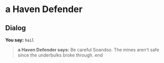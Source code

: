 # a Haven Defender
## Dialog

**You say:** `hail`



>**a Haven Defender says:** Be careful Soandso.  The mines aren't safe since the underbulks broke through.
end
